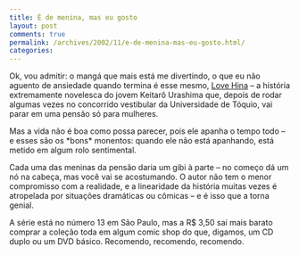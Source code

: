 ```yaml
---
title: É de menina, mas eu gosto
layout: post
comments: true
permalink: /archives/2002/11/e-de-menina-mas-eu-gosto.html/
categories:
---
```

Ok, vou admitir: o mangá que mais está me divertindo, o que eu não aguento de ansiedade quando termina é esse mesmo, <a href="http://www.omelete.com.br/quadrinhos/artigos/base\_para\_artigos.asp?artigo=788" >Love Hina</a> &#8211; a história extremamente novelesca do jovem Keitarô Urashima que, depois de rodar algumas vezes no concorrido vestibular da Universidade de Tóquio, vai parar em uma pensão só para mulheres.

Mas a vida não é boa como possa parecer, pois ele apanha o tempo todo &#8211; e esses são os \*bons\* monentos: quando ele não está apanhando, está metido em algum rolo sentimental.

Cada uma das meninas da pensão daria um gibi à parte &#8211; no começo dá um nó na cabeça, mas você vai se acostumando. O autor não tem o menor compromisso com a realidade, e a linearidade da história muitas vezes é atropelada por situações dramáticas ou cômicas &#8211; e é isso que a torna genial.

A série está no número 13 em São Paulo, mas a R$ 3,50 sai mais barato comprar a coleção toda em algum comic shop do que, digamos, um CD duplo ou um DVD básico. Recomendo, recomendo, recomendo.